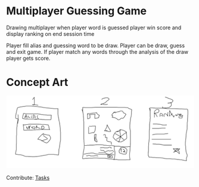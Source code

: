 # Multiplayer Guessing Game
Drawing multiplayer when player word is guessed player win score and display ranking on end session time

Player fill alias and guessing word to be draw.
Player can be draw, guess and exit game.
If player match any words through the analysis of the draw player gets score.

# Concept Art
![Pages](https://raw.githubusercontent.com/jeansouzak/multiplayer-guessing/master/public/concept_art.png)

Contribute: [Tasks](https://github.com/jeansouzak/multiplayer-guessing/issues/1)
